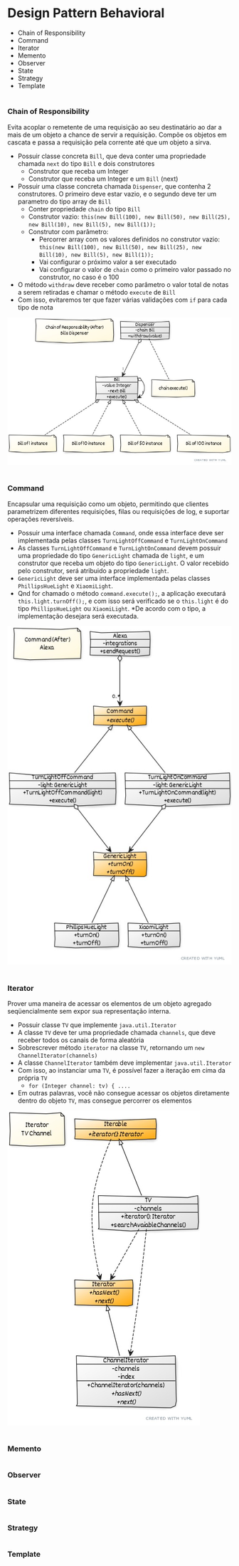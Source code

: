 # Design Pattern Behavioral

* Chain of Responsibility
* Command
* Iterator
* Memento
* Observer
* State
* Strategy
* Template

#
### Chain of Responsibility

Evita acoplar o remetente de uma requisição ao seu destinatário ao dar a mais de um objeto a chance de servir a 
requisição. Compõe os objetos em cascata e passa a requisição pela corrente até que um objeto a sirva.

* Possuir classe concreta `Bill`, que deva conter uma propriedade chamada `next` do tipo `Bill` e dois construtores
    * Construtor que receba um Integer
    * Construtor que receba um Integer e um `Bill` (next)
* Possuir uma classe concreta chamada `Dispenser`, que contenha 2 construtores. O primeiro deve estar vazio, 
e o segundo deve ter um parametro do tipo array de `Bill`
    * Conter propriedade `chain` do tipo `Bill`
    * Construtor vazio: `this(new Bill(100), new Bill(50), new Bill(25), new Bill(10), new Bill(5), new Bill(1));`
    * Construtor com parâmetro: 
        * Percorrer array com os valores definidos no construtor vazio: `this(new Bill(100), new Bill(50), new Bill(25), new Bill(10), new Bill(5), new Bill(1));`
        * Vai configurar o próximo valor a ser executado
        * Vai configurar o valor de `chain` como o primeiro valor passado no construtor, no caso é o 100
* O método `withdraw` deve receber como parâmetro o valor total de notas a serem retiradas e chamar o método `execute` de `Bill`
* Com isso, evitaremos ter que fazer várias validações com `if` para cada tipo de nota

![Alt text](imgs/chain.jpg "Chain of Responsibility")
#
### Command

Encapsular uma requisição como um objeto, permitindo que clientes parametrizem diferentes requisições, filas
ou requisições de log, e suportar operações reversíveis.

* Possuir uma interface chamada `Command`, onde essa interface deve ser implementada pelas classes `TurnLightOffCommand` e
`TurnLightOnCommand`
* As classes `TurnLightOffCommand` e `TurnLightOnCommand` devem possuir uma propriedade do tipo `GenericLight` chamada
de `light`, e um construtor que receba um objeto do tipo `GenericLight`. O valor recebido pelo construtor, será atribuido
a propriedade `light`. 
* `GenericLight` deve ser uma interface implementada pelas classes `PhillipsHueLight` e `XiaomiLight`.
* Qnd for chamado o método `command.execute();`, a aplicação executará `this.light.turnOff();`, e com isso será verificado
se o `this.light` é do tipo `PhillipsHueLight` ou `XiaomiLight`. 
*De acordo com o tipo, a implementação desejara será executada.

![Alt text](imgs/command.jpg "Command")
#
### Iterator

Prover uma maneira de acessar os elementos de um objeto agregado seqüencialmente sem expor sua representação interna.

* Possuir classe `TV` que implemente `java.util.Iterator`
* A classe `TV` deve ter uma propriedade chamada `channels`, que deve receber todos os canais de forma aleatória
* Sobrescrever método `iterator` na classe `TV`, retornando um `new ChannelIterator(channels)`
* A classe `ChannelIterator` também deve implementar `java.util.Iterator`
* Com isso, ao instanciar uma `TV`, é possível fazer a iteração em cima da própria `TV`
    * `for (Integer channel: tv) { .... `
* Em outras palavras, você não consegue acessar os objetos diretamente dentro do objeto `TV`, mas consegue percorrer os 
elementos

![Alt text](imgs/iterator.jpg "Iterator")
#
### Memento

#
### Observer

#
### State

#
### Strategy

#
### Template